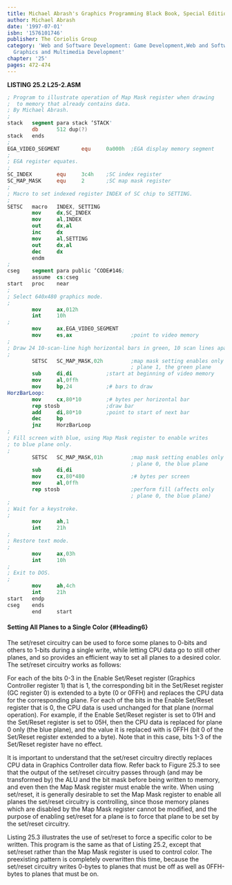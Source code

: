 ```yaml
---
title: Michael Abrash's Graphics Programming Black Book, Special Edition
author: Michael Abrash
date: '1997-07-01'
isbn: '1576101746'
publisher: The Coriolis Group
category: 'Web and Software Development: Game Development,Web and Software Development:
  Graphics and Multimedia Development'
chapter: '25'
pages: 472-474
---
```


**LISTING 25.2 L25-2.ASM**

```nasm
; Program to illustrate operation of Map Mask register when drawing
;  to memory that already contains data.
; By Michael Abrash.
;
stack   segment para stack ‘STACK'
        db      512 dup(?)
stack   ends
;
EGA_VIDEO_SEGMENT       equ     0a000h  ;EGA display memory segment
;
; EGA register equates.
;
SC_INDEX        equ     3c4h    ;SC index register
SC_MAP_MASK     equ     2       ;SC map mask register
;
; Macro to set indexed register INDEX of SC chip to SETTING.
;
SETSC   macro   INDEX, SETTING
        mov     dx,SC_INDEX
        mov     al,INDEX
        out     dx,al
        inc     dx
        mov     al,SETTING
        out     dx,al
        dec     dx
        endm
;
cseg    segment para public ‘CODE#146;
        assume  cs:cseg
start   proc    near
;
; Select 640x480 graphics mode.
;
        mov     ax,012h
        int     10h
;
        mov     ax,EGA_VIDEO_SEGMENT
        mov     es,ax                   ;point to video memory
;
; Draw 24 10-scan-line high horizontal bars in green, 10 scan lines apart.
;
        SETSC   SC_MAP_MASK,02h         ;map mask setting enables only
                                        ; plane 1, the green plane
        sub     di,di           ;start at beginning of video memory
        mov     al,0ffh
        mov     bp,24           ;# bars to draw
HorzBarLoop:
        mov     cx,80*10        ;# bytes per horizontal bar
        rep stosb               ;draw bar
        add     di,80*10        ;point to start of next bar
        dec     bp
        jnz     HorzBarLoop
;
; Fill screen with blue, using Map Mask register to enable writes
; to blue plane only.
;
        SETSC   SC_MAP_MASK,01h         ;map mask setting enables only
                                        ; plane 0, the blue plane
        sub     di,di
        mov     cx,80*480               ;# bytes per screen
        mov     al,0ffh
        rep stosb                       ;perform fill (affects only
                                        ; plane 0, the blue plane)
;
; Wait for a keystroke.
;
        mov     ah,1
        int     21h
;
; Restore text mode.
;
        mov     ax,03h
        int     10h
;
; Exit to DOS.
;
        mov     ah,4ch
        int     21h
start   endp
cseg    ends
        end     start
```

#### Setting All Planes to a Single Color {#Heading6}

The set/reset circuitry can be used to force some planes to 0-bits and
others to 1-bits during a single write, while letting CPU data go to
still other planes, and so provides an efficient way to set all planes
to a desired color. The set/reset circuitry works as follows:

For each of the bits 0-3 in the Enable Set/Reset register (Graphics
Controller register 1) that is 1, the corresponding bit in the Set/Reset
register (GC register 0) is extended to a byte (0 or 0FFH) and replaces
the CPU data for the corresponding plane. For each of the bits in the
Enable Set/Reset register that is 0, the CPU data is used unchanged for
that plane (normal operation). For example, if the Enable Set/Reset
register is set to 01H and the Set/Reset register is set to 05H, then
the CPU data is replaced for plane 0 only (the blue plane), and the
value it is replaced with is 0FFH (bit 0 of the Set/Reset register
extended to a byte). Note that in this case, bits 1-3 of the Set/Reset
register have no effect.

It is important to understand that the set/reset circuitry directly
replaces CPU data in Graphics Controller data flow. Refer back to Figure
25.3 to see that the output of the set/reset circuitry passes through
(and may be transformed by) the ALU and the bit mask before being
written to memory, and even then the Map Mask register must enable the
write. When using set/reset, it is generally desirable to set the Map
Mask register to enable all planes the set/reset circuitry is
controlling, since those memory planes which are disabled by the Map
Mask register cannot be modified, and the purpose of enabling set/reset
for a plane is to force that plane to be set by the set/reset circuitry.

Listing 25.3 illustrates the use of set/reset to force a specific color
to be written. This program is the same as that of Listing 25.2, except
that set/reset rather than the Map Mask register is used to control
color. The preexisting pattern is completely overwritten this time,
because the set/reset circuitry writes 0-bytes to planes that must be
off as well as 0FFH-bytes to planes that must be on.
